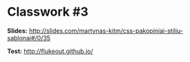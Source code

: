 Classwork #3
============

**Slides:**
http://slides.com/martynas-kitm/css-pakopiniai-stiliu-sablonai#/0/35

**Test:**
http://flukeout.github.io/


